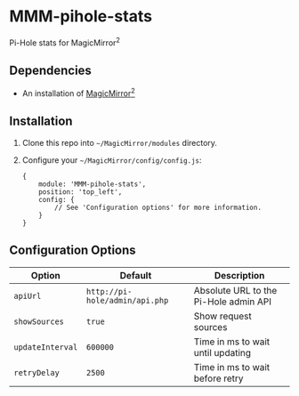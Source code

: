 # MMM-pihole-stats
Pi-Hole stats for MagicMirror<sup>2</sup>

## Dependencies
  * An installation of [MagicMirror<sup>2</sup>](https://github.com/MichMich/MagicMirror)

## Installation
 1. Clone this repo into `~/MagicMirror/modules` directory.
 2. Configure your `~/MagicMirror/config/config.js`:
 
     ```
     {
         module: 'MMM-pihole-stats',
         position: 'top_left',
         config: {
             // See 'Configuration options' for more information.
         }
     }
     ```

## Configuration Options
| **Option** | **Default** | **Description** |
| --- | --- | --- |
| `apiUrl` | `http://pi-hole/admin/api.php` | Absolute URL to the Pi-Hole admin API |
| `showSources` | `true` | Show request sources |
| `updateInterval` | `600000` | Time in ms to wait until updating |
| `retryDelay` | `2500` | Time in ms to wait before retry |